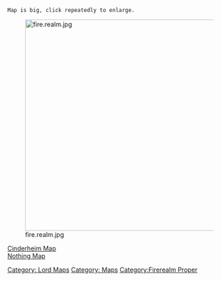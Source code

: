 `Map is big, click repeatedly to enlarge.`

<figure>
<img src="fire.realm.jpg" title="fire.realm.jpg" width="475"
alt="fire.realm.jpg" />
<figcaption aria-hidden="true">fire.realm.jpg</figcaption>
</figure>

[Cinderheim Map](Cinderheim_Map "wikilink")  
[Nothing Map](Nothing_Map "wikilink")  

[Category: Lord Maps](Category:_Lord_Maps "wikilink") [Category:
Maps](Category:_Maps "wikilink") [Category:Firerealm
Proper](Category:Firerealm_Proper "wikilink")
